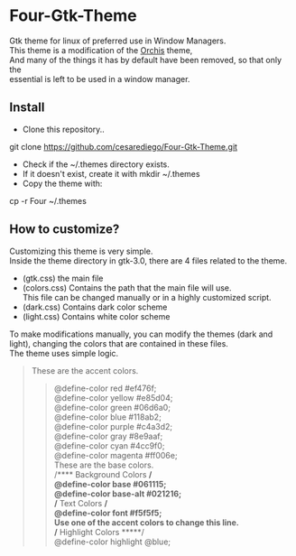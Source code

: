 # Four-Gtk-Theme
Gtk theme for linux of preferred use in Window Managers.  
This theme is a modification of the [Orchis](https://github.com/vinceliuice/Orchis-theme) theme,  
And many of the things it has by default have been removed, so that only the  
essential is left to be used in a window manager.

## Install
- Clone this repository..  

git clone https://github.com/cesarediego/Four-Gtk-Theme.git   
- Check if the ~/.themes directory exists.  
- If it doesn't exist, create it with mkdir ~/.themes  
- Copy the theme with:  

cp -r Four ~/.themes  

## How to customize?
Customizing this theme is very simple.  
Inside the theme directory in gtk-3.0, there are 4 files related to the theme.  
- (gtk.css) the main file  
- (colors.css) Contains the path that the main file will use.  
This file can be changed manually or in a highly customized script.  
- (dark.css) Contains dark color scheme  
- (light.css) Contains white color scheme  

To make modifications manually, you can modify the themes (dark and light), changing the colors that are contained in these files.  
The theme uses simple logic.  
  
> These are the accent colors.  
>> @define-color red #ef476f;  
>> @define-color yellow #e85d04;  
>> @define-color green #06d6a0;  
>> @define-color blue #118ab2;  
>> @define-color purple #c4a3d2;  
>> @define-color gray #8e9aaf;  
>> @define-color cyan #4cc9f0;  
>> @define-color magenta #ff006e;  
> These are the base colors.  
>> /**** Background Colors ****/  
>> @define-color base #061115;  
>> @define-color base-alt #021216;  
>> /**** Text Colors ****/  
>> @define-color font #f5f5f5;  
> Use one of the accent colors to change this line.  
>> /**** Highlight Colors *****/  
>> @define-color highlight @blue;  
